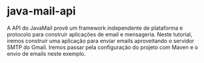 # java-mail-api
A API do JavaMail provê um framework independente de plataforma e protocolo para construir aplicações de email e mensageria. Neste tutorial, iremos construir uma aplicação para enviar emails aproveitando o servidor SMTP do Gmail. Iremos passar pela configuração do projeto com Maven e o envio de emails neste exemplo.
